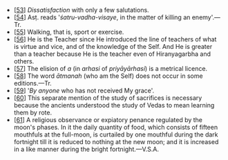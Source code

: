 - [[53](#page--1-0)] *Dissatisfaction* with only a few salutations.
- [[54](#page--1-1)] Asṭ. reads '*śatru-vadha-visaye*, in the matter of killing an enemy'.—Tr.
- [[55](#page--1-2)] Walking, that is, sport or exercise.
- [[56](#page--1-3)] He is the Teacher since He introduced the line of teachers of what is virtue and vice, and of the knowledge of the Self. And He is greater than a teacher because He is the teacher even of Hiranyagarbha and others.
- [[57](#page--1-4)] The elision of *a* (in *arhasi* of *priyāyārhasi*) is a metrical licence.
- [[58](#page--1-5)] The word *ātmanah* (who am the Self) does not occur in some editions.—Tr.
- [[59](#page--1-6)] '*By anyone* who has not received My grace'.
- [[60](#page--1-7)] This separate mention of the study of sacrifices is necessary because the ancients understood the study of Vedas to mean learning them by rote.
- [[61](#page--1-8)] A religious observance or expiatory penance regulated by the moon's phases. In it the daily quantity of food, which consists of fifteen mouthfuls at the full-moon, is curtailed by one mouthful during the dark fortnight till it is reduced to nothing at the new moon; and it is increased in a like manner during the bright fortnight.—V.S.A.
